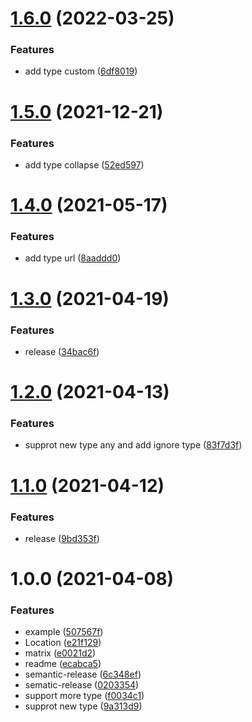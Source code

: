 # [1.6.0](https://github.com/meixg/amis2schema/compare/v1.5.0...v1.6.0) (2022-03-25)


### Features

* add type custom ([6df8019](https://github.com/meixg/amis2schema/commit/6df8019edaebde90998f56182a4e6db548941083))

# [1.5.0](https://github.com/meixg/amis2schema/compare/v1.4.0...v1.5.0) (2021-12-21)


### Features

* add type collapse ([52ed597](https://github.com/meixg/amis2schema/commit/52ed597c30ad2b3b1e4d8ac5180e72ca8ad4bf49))

# [1.4.0](https://github.com/meixg/amis2schema/compare/v1.3.0...v1.4.0) (2021-05-17)


### Features

* add type url ([8aaddd0](https://github.com/meixg/amis2schema/commit/8aaddd056664066dbe02a48faa930c5469f8dc4f))

# [1.3.0](https://github.com/meixg/amis2schema/compare/v1.2.0...v1.3.0) (2021-04-19)


### Features

* release ([34bac6f](https://github.com/meixg/amis2schema/commit/34bac6f654049a46839006370aa550113e715363))

# [1.2.0](https://github.com/meixg/amis2schema/compare/v1.1.0...v1.2.0) (2021-04-13)


### Features

* supprot new type any and add ignore type ([83f7d3f](https://github.com/meixg/amis2schema/commit/83f7d3f453c3605bf52ae2030755a9ca0355b8a9))

# [1.1.0](https://github.com/meixg/amis2schema/compare/v1.0.0...v1.1.0) (2021-04-12)


### Features

* release ([9bd353f](https://github.com/meixg/amis2schema/commit/9bd353f252bc395345f2bbb5e5f4bf8bce5e5043))

# 1.0.0 (2021-04-08)


### Features

* example ([507567f](https://github.com/meixg/amis2schema/commit/507567ffc9d0f98b99aee1cd6a5f1f72a065da3d))
* Location ([e21f129](https://github.com/meixg/amis2schema/commit/e21f129ca2d03f2a9f9966eaad1bdc41c2076568))
* matrix ([e0021d2](https://github.com/meixg/amis2schema/commit/e0021d2ace3cffd70b4aaec907cf49d99877fc34))
* readme ([ecabca5](https://github.com/meixg/amis2schema/commit/ecabca5e36afa941e921b7618db0aafac12eee09))
* semantic-release ([6c348ef](https://github.com/meixg/amis2schema/commit/6c348ef2db72a1630a3f2bd5a6d9d80df5bf55fb))
* sematic-release ([0203354](https://github.com/meixg/amis2schema/commit/02033543acd1999b2d7032a381021beb7f9374a9))
* support more type ([f0034c1](https://github.com/meixg/amis2schema/commit/f0034c14244c852a967c64a0041871fb0b59e056))
* supprot new type ([9a313d9](https://github.com/meixg/amis2schema/commit/9a313d9bea0ffcb89e18e49f758a7a9f1736629a))
